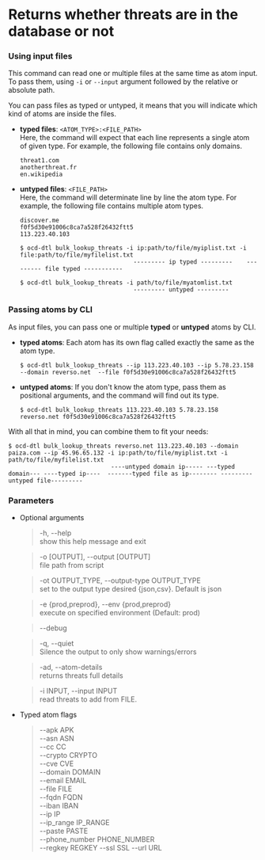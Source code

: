 # Returns whether threats are in the database or not

### Using input files
This command can read one or multiple files at the same time as atom input. To pass them, using `-i` or `--input` 
argument followed by the relative or absolute path.

You can pass files as typed or untyped, it means that you will indicate which kind of atoms are inside the files.
* **typed files**: `<ATOM_TYPE>:<FILE_PATH>`  
  Here, the command will expect that each line represents a single atom of given type. For example, the following file 
  contains only domains.
  ```
  threat1.com
  anotherthreat.fr
  en.wikipedia
  ```
  
* **untyped files**: `<FILE_PATH>`  
  Here, the command will determinate line by line the atom type. For example, the following file contains multiple 
  atom types.
  ```
  discover.me
  f0f5d30e91006c8ca7a528f26432ftt5
  113.223.40.103
  ```

  ```shell
  $ ocd-dtl bulk_lookup_threats -i ip:path/to/file/myiplist.txt -i file:path/to/file/myfilelist.txt
                                  --------- ip typed ---------    --------- file typed -----------
                                  
  $ ocd-dtl bulk_lookup_threats -i path/to/file/myatomlist.txt
                                  --------- untyped ---------
  ```

### Passing atoms by CLI
As input files, you can pass one or multiple **typed** or **untyped** atoms by CLI.

* **typed atoms**: Each atom has its own flag called exactly the same as the atom type.
  ```shell
  $ ocd-dtl bulk_lookup_threats --ip 113.223.40.103 --ip 5.78.23.158 --domain reverso.net  --file f0f5d30e91006c8ca7a528f26432ftt5 
  ```     

* **untyped atoms**: If you don't know the atom type, pass them as positional arguments, and the command will find out its type. 
  ```shell
  $ ocd-dtl bulk_lookup_threats 113.223.40.103 5.78.23.158 reverso.net f0f5d30e91006c8ca7a528f26432ftt5 
  ```     
  

With all that in mind, you can combine them to fit your needs:
```shell
$ ocd-dtl bulk_lookup_threats reverso.net 113.223.40.103 --domain paiza.com --ip 45.96.65.132 -i ip:path/to/file/myiplist.txt -i path/to/file/myfilelist.txt
                             ----untyped domain ip----- ---typed domain--- ----typed ip----  -------typed file as ip-------- ---------untyped file---------                                                
```

    
### Parameters

* Optional arguments
    > -h, --help   
    show this help message and exit

    > -o [OUTPUT], --output [OUTPUT]  
    file path from script

    > -ot OUTPUT_TYPE, --output-type OUTPUT_TYPE  
    set to the output type desired {json,csv}. Default is json
  
    > -e {prod,preprod}, --env {prod,preprod}     
    execute on specified environment (Default: prod)

    > --debug
  
    > -q, --quiet  
    Silence the output to only show warnings/errors
  
    > -ad, --atom-details  
    returns threats full details
   
    > -i INPUT, --input INPUT  
    read threats to add from FILE.
  
* Typed atom flags
    > --apk APK             
    --asn ASN             
    --cc CC               
    --crypto CRYPTO       
    --cve CVE             
    --domain DOMAIN       
    --email EMAIL         
    --file FILE           
    --fqdn FQDN           
    --iban IBAN           
    --ip IP               
    --ip_range IP_RANGE   
    --paste PASTE         
    --phone_number PHONE_NUMBER  
    --regkey REGKEY
    --ssl SSL
    --url URL